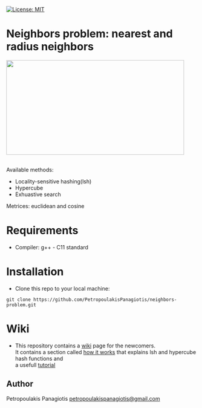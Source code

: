 [![License: MIT](https://img.shields.io/badge/License-MIT-yellow.svg)](https://opensource.org/licenses/MIT)
# Neighbors problem: nearest and radius neighbors
<p align="left">
<img src="https://www.researchgate.net/profile/Saleh_Alaliyat/publication/267953942/figure/fig14/AS:295388776026147@1447437580523/K-nearest-neighbor-algorithm-illustration-The-green-circle-is-the-sample-which-is-to-be.png" width="470px" height="250px"> <br /> <br />
</p>

Available methods: 
* Locality-sensitive hashing(lsh)
* Hypercube
* Exhuastive search <br />

Metrices: euclidean and cosine

# Requirements
* Compiler: g++ - C11 standard

# Installation
* Clone this repo to your local machine: 
```
git clone https://github.com/PetropoulakisPanagiotis/neighbors-problem.git
```
# Wiki
* This repository contains a [wiki](https://github.com/PetropoulakisPanagiotis/neighbors-problem/wiki) page for the newcomers. <br /> It contains a section called [how it works](https://github.com/PetropoulakisPanagiotis/neighbors-problem/wiki/How-it-works) that explains lsh and hypercube hash functions and <br /> a usefull [tutorial](https://github.com/PetropoulakisPanagiotis/neighbors-problem/wiki/Tutorial)

## Author
Petropoulakis Panagiotis petropoulakispanagiotis@gmail.com
